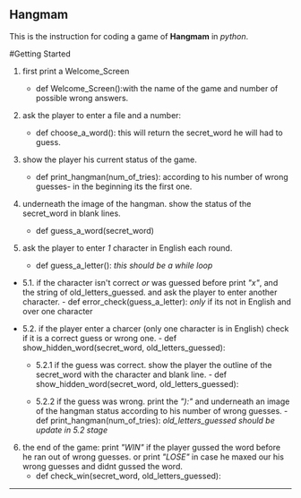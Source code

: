 ## **Hangmam**

This is the instruction for coding a game of  **Hangmam**  in *python*.

#Getting Started

1. first print a Welcome_Screen
    - def Welcome_Screen():with the name of the game and number of possible wrong answers.

2. ask the player to enter a file and a number:
    - def choose_a_word(): this will return the secret_word he will
    had to guess.

3. show the player his current status of the game.
    - def print_hangman(num_of_tries): according to his number of wrong guesses- in the beginning its the first one.

4. underneath the image of the hangman. show the status of the secret_word
   in blank lines.
   - def guess_a_word(secret_word) 

5. ask the player to enter *1* character in English each round.
    - def guess_a_letter(): *this should be a while loop*


- 5.1. if the character isn't correct *or* was guessed before
        print *"x"*, and the string of old_letters_guessed. and ask the player to enter another character.
        - def error_check(guess_a_letter): *only* if its not in English
        and over one character 


- 5.2. if the  player enter a charcer (only one character is in English)
        check if it is a correct guess or wrong one.
        - def show_hidden_word(secret_word, old_letters_guessed):
         

    - 5.2.1  if the guess was correct. show the player the outline of
            the secret_word with the character and blank line.
            - def show_hidden_word(secret_word, old_letters_guessed):
            

    - 5.2.2 if the guess was wrong. print the *"):"* and underneath
            an image of the hangman status according to his number of wrong guesses.
            - def print_hangman(num_of_tries):
            *old_letters_guessed should be update in 5.2 stage*

6. the end of the game: print *"WIN"* if the player gussed the word
      before he ran out of wrong guesses. or print *"LOSE"*
      in case he maxed our his wrong guesses and didnt gussed the word.
      - def check_win(secret_word, old_letters_guessed):
       

------------------------------------------------------------------------------------
